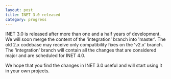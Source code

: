 ```yaml
---
layout: post
title: INET 3.0 released
category: progress
---
```


INET 3.0 is released after more than one and a half years of development.
We will soon merge the content of the 'integration' branch into 'master'.
The old 2.x codebase may receive only compatibility fixes on the 'v2.x' branch. 
The 'integration' branch will contain all the changes that are considered 
major and are scheduled for INET 4.0.

We hope that you find the changes in INET 3.0 useful and will start using it 
in your own projects.
